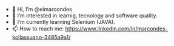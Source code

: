 - 👋 Hi, I’m @eimarcondes
- 👀 I’m interested in learnig, tecnology and software quality.
- 🌱 I’m currently learning Selenium (JAVA).
- 📫 How to reach me: https://www.linkedin.com/in/marcondes-kollassuano-3485a9a1/

<!---
eimarcondes/eimarcondes is a ✨ special ✨ repository because its `README.md` (this file) appears on your GitHub profile.
You can click the Preview link to take a look at your changes.
--->
